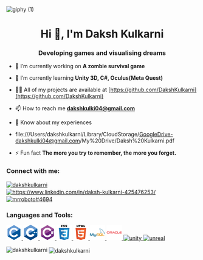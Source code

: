 ![giphy (1)](https://github.com/DakshKulkarni/DakshKulkarni/assets/115560064/d9d53293-6cae-4a72-90ad-9933c45688d6)

<h1 align="center">Hi 👋, I'm Daksh Kulkarni</h1>
<h3 align="center">Developing games and visualising dreams</h3>


- 🔭 I’m currently working on **A zombie survival game**

- 🌱 I’m currently learning **Unity 3D, C#, Oculus(Meta Quest)**

- 👨‍💻 All of my projects are available at [https://github.com/DakshKulkarni](https://github.com/DakshKulkarni)

- 📫 How to reach me **dakshkulki04@gmail.com**

- 📄 Know about my experiences
- file:///Users/dakshkulkarni/Library/CloudStorage/GoogleDrive-dakshkulki04@gmail.com/My%20Drive/Daksh%20Kulkarni.pdf

- ⚡ Fun fact **The more you try to remember, the more you forget.**

<h3 align="left">Connect with me:</h3>
<p align="left">
<a href="https://twitter.com/dakshkulkarni" target="blank"><img align="center" src="https://raw.githubusercontent.com/rahuldkjain/github-profile-readme-generator/master/src/images/icons/Social/twitter.svg" alt="dakshkulkarni" height="30" width="40" /></a>
<a href="https://linkedin.com/in/https://www.linkedin.com/in/daksh-kulkarni-425476253/" target="blank"><img align="center" src="https://raw.githubusercontent.com/rahuldkjain/github-profile-readme-generator/master/src/images/icons/Social/linked-in-alt.svg" alt="https://www.linkedin.com/in/daksh-kulkarni-425476253/" height="30" width="40" /></a>
<a href="https://discord.gg/mrroboto#4694" target="blank"><img align="center" src="https://raw.githubusercontent.com/rahuldkjain/github-profile-readme-generator/master/src/images/icons/Social/discord.svg" alt="mrroboto#4694" height="30" width="40" /></a>
</p>

<h3 align="left">Languages and Tools:</h3>
<p align="left"> <a href="https://www.cprogramming.com/" target="_blank" rel="noreferrer"> <img src="https://raw.githubusercontent.com/devicons/devicon/master/icons/c/c-original.svg" alt="c" width="40" height="40"/> </a> <a href="https://www.w3schools.com/cpp/" target="_blank" rel="noreferrer"> <img src="https://raw.githubusercontent.com/devicons/devicon/master/icons/cplusplus/cplusplus-original.svg" alt="cplusplus" width="40" height="40"/> </a> <a href="https://www.w3schools.com/cs/" target="_blank" rel="noreferrer"> <img src="https://raw.githubusercontent.com/devicons/devicon/master/icons/csharp/csharp-original.svg" alt="csharp" width="40" height="40"/> </a> <a href="https://www.w3schools.com/css/" target="_blank" rel="noreferrer"> <img src="https://raw.githubusercontent.com/devicons/devicon/master/icons/css3/css3-original-wordmark.svg" alt="css3" width="40" height="40"/> </a> <a href="https://www.w3.org/html/" target="_blank" rel="noreferrer"> <img src="https://raw.githubusercontent.com/devicons/devicon/master/icons/html5/html5-original-wordmark.svg" alt="html5" width="40" height="40"/> </a> <a href="https://www.mysql.com/" target="_blank" rel="noreferrer"> <img src="https://raw.githubusercontent.com/devicons/devicon/master/icons/mysql/mysql-original-wordmark.svg" alt="mysql" width="40" height="40"/> </a> <a href="https://www.oracle.com/" target="_blank" rel="noreferrer"> <img src="https://raw.githubusercontent.com/devicons/devicon/master/icons/oracle/oracle-original.svg" alt="oracle" width="40" height="40"/> </a> <a href="https://unity.com/" target="_blank" rel="noreferrer"> <img src="https://www.vectorlogo.zone/logos/unity3d/unity3d-icon.svg" alt="unity" width="40" height="40"/> </a> <a href="https://unrealengine.com/" target="_blank" rel="noreferrer"> <img src="https://raw.githubusercontent.com/kenangundogan/fontisto/036b7eca71aab1bef8e6a0518f7329f13ed62f6b/icons/svg/brand/unreal-engine.svg" alt="unreal" width="40" height="40"/> </a> </p>

<p><img align="left" src="https://github-readme-stats.vercel.app/api/top-langs?username=dakshkulkarni&show_icons=true&locale=en&layout=compact" alt="dakshkulkarni" /></p>

<p>&nbsp;<img align="center" src="https://github-readme-stats.vercel.app/api?username=dakshkulkarni&show_icons=true&locale=en" alt="dakshkulkarni" /></p>


